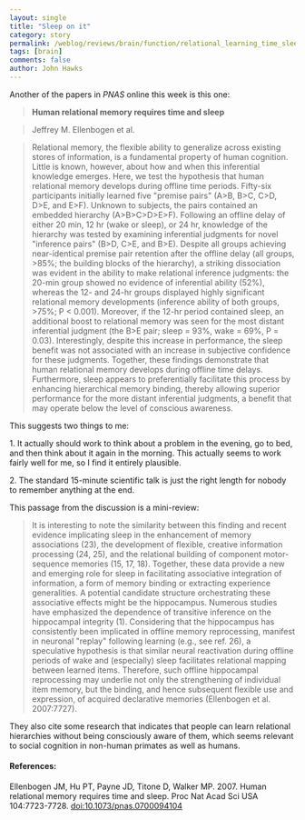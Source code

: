 ```yaml
---
layout: single 
title: "Sleep on it" 
category: story
permalink: /weblog/reviews/brain/function/relational_learning_time_sleep_2007.html
tags: [brain] 
comments: false 
author: John Hawks 
---
```



<p>
Another of the papers in <i>PNAS</i> online this week is this one: 
</p>

<blockquote><b>Human relational memory requires time and sleep</b></blockquote>

<blockquote>Jeffrey M. Ellenbogen et al.</blockquote>

<blockquote>Relational memory, the flexible ability to generalize across existing stores of information, is a fundamental property of human cognition. Little is known, however, about how and when this inferential knowledge emerges. Here, we test the hypothesis that human relational memory develops during offline time periods. Fifty-six participants initially learned five "premise pairs" (A>B, B>C, C>D, D>E, and E>F). Unknown to subjects, the pairs contained an embedded hierarchy (A>B>C>D>E>F). Following an offline delay of either 20 min, 12 hr (wake or sleep), or 24 hr, knowledge of the hierarchy was tested by examining inferential judgments for novel "inference pairs" (B>D, C>E, and B>E). Despite all groups achieving near-identical premise pair retention after the offline delay (all groups, >85%; the building blocks of the hierarchy), a striking dissociation was evident in the ability to make relational inference judgments: the 20-min group showed no evidence of inferential ability (52%), whereas the 12- and 24-hr groups displayed highly significant relational memory developments (inference ability of both groups, >75%; P < 0.001). Moreover, if the 12-hr period contained sleep, an additional boost to relational memory was seen for the most distant inferential judgment (the B>E pair; sleep = 93%, wake = 69%, P = 0.03). Interestingly, despite this increase in performance, the sleep benefit was not associated with an increase in subjective confidence for these judgments. Together, these findings demonstrate that human relational memory develops during offline time delays. Furthermore, sleep appears to preferentially facilitate this process by enhancing hierarchical memory binding, thereby allowing superior performance for the more distant inferential judgments, a benefit that may operate below the level of conscious awareness.</blockquote>

<p>
This suggests two things to me: 
</p>

<p>
1. It actually should work to think about a problem in the evening, go to bed, and then think about it again in the morning. This actually seems to work fairly well for me, so I find it entirely plausible. 
</p>

<p>
2. The standard 15-minute scientific talk is just the right length for nobody to remember anything at the end. 
</p>

<p>
This passage from the discussion is a mini-review: 
</p>

<blockquote>It is interesting to note the similarity between this finding and recent evidence implicating sleep in the enhancement of memory associations (23), the development of flexible, creative information processing (24, 25), and the relational building of component motor-sequence memories (15, 17, 18). Together, these data provide a new and emerging role for sleep in facilitating associative integration of information, a form of memory binding or extracting experience generalities. A potential candidate structure orchestrating these associative effects might be the hippocampus. Numerous studies have emphasized the dependence of transitive inference on the hippocampal integrity (1). Considering that the hippocampus has consistently been implicated in offline memory reprocessing, manifest in neuronal "replay" following learning (e.g., see ref. 26), a speculative hypothesis is that similar neural reactivation during offline periods of wake and (especially) sleep facilitates relational mapping between learned items. Therefore, such offline hippocampal reprocessing may underlie not only the strengthening of individual item memory, but the binding, and hence subsequent flexible use and expression, of acquired declarative memories (Ellenbogen et al. 2007:7727).</blockquote>

<p>
They also cite some research that indicates that people can learn relational hierarchies without being consciously aware of them, which seems relevant to social cognition in non-human primates as well as humans. 
</p>

<h4>References:</h4>

<p class="cite">Ellenbogen JM, Hu PT, Payne JD, Titone D, Walker MP. 2007. Human relational memory requires time and sleep. Proc Nat Acad Sci USA 104:7723-7728. <a href="http://www.pnas.org/doi/10.1073/pnas.0700094104">doi:10.1073/pnas.0700094104</a></p>


